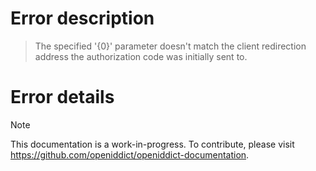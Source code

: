 # Error description

> The specified '{0}' parameter doesn't match the client redirection address the authorization code was initially sent to.

# Error details

> [!NOTE]
> This documentation is a work-in-progress. To contribute, please visit https://github.com/openiddict/openiddict-documentation.
